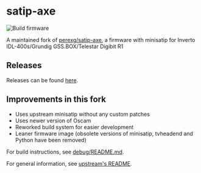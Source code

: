 # satip-axe

![Build firmware](https://github.com/Jalle19/satip-axe/workflows/Build%20firmware/badge.svg)

A maintained fork of [perexg/satip-axe](https://github.com/perexg/satip-axe), a firmware with minisatip for Inverto IDL-400s/Grundig GSS.BOX/Telestar Digibit R1

## Releases

Releases can be found [here](https://github.com/Jalle19/satip-axe/releases).

## Improvements in this fork

* Uses upstream minisatip without any custom patches
* Uses newer version of Oscam
* Reworked build system for easier development
* Leaner firmware image (obsolete versions of minisatip, tvheadend and Python have been removed)

For build instructions, see [debug/README.md](debug/README.md).

For general information, see [upstream's README](https://github.com/perexg/satip-axe#readme).
